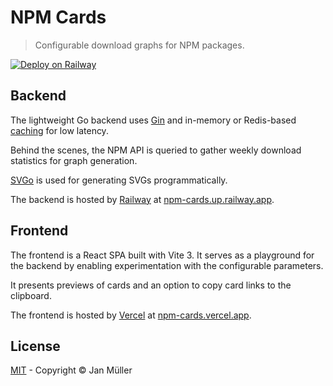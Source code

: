 # NPM Cards

> Configurable download graphs for NPM packages.

[![Deploy on Railway](https://railway.app/button.svg)](https://railway.app/new/template/pk27Nm?referralCode=FzqVFW)

## Backend

The lightweight Go backend uses [Gin](https://github.com/gin-gonic/gin) and in-memory or Redis-based [caching](https://github.com/chenyahui/gin-cache) for low latency.

Behind the scenes, the NPM API is queried to gather weekly download statistics for graph generation.

[SVGo](https://github.com/ajstarks/svgo) is used for generating SVGs programmatically.

The backend is hosted by [Railway](https://railway.app) at [npm-cards.up.railway.app](https://npm-cards.up.railway.app).

## Frontend

The frontend is a React SPA built with Vite 3.
It serves as a playground for the backend by enabling experimentation with the configurable parameters.

It presents previews of cards and an option to copy card links to the clipboard.

The frontend is hosted by [Vercel](https://vercel.com) at [npm-cards.vercel.app](https://npm-cards.vercel.app).

## License

[MIT](./LICENSE) - Copyright &copy; Jan Müller
